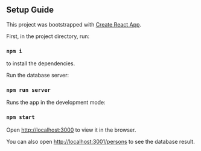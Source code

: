 ## Setup Guide

This project was bootstrapped with [Create React App](https://github.com/facebook/create-react-app).

First, in the project directory, run:

### `npm i`

to install the dependencies.

Run the database server:

### `npm run server`

Runs the app in the development mode:

### `npm start`

Open [http://localhost:3000](http://localhost:3000) to view it in the browser.

You can also open [http://localhost:3001/persons](http://localhost:3001/persons) to see the database result.
